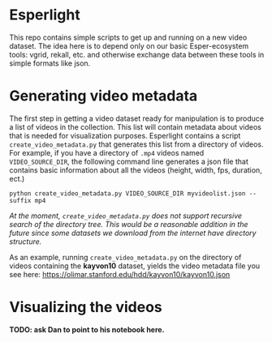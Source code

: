 # Esperlight

This repo contains simple scripts to get up and running on a new video dataset.  The idea here is to depend only on our basic Esper-ecosystem tools: vgrid, rekall, etc.  and otherwise exchange data between these tools in simple formats like json.

# Generating video metadata

The first step in getting a video dataset ready for manipulation is to produce a list of videos in the collection.  This list will contain metadata about videos that is needed for visualization purposes.  Esperlight contains a script `create_video_metadata.py` that generates this list from a directory of videos.  For example, if you have a directory of `.mp4` videos named `VIDEO_SOURCE_DIR`, the following command line generates a json file that contains basic information about all the videos (height, width, fps, duration, ect.)

    python create_video_metadata.py VIDEO_SOURCE_DIR myvideolist.json --suffix mp4

_At the moment, `create_video_metadata.py` does not support recursive search of the directory tree.  This would be a reasonable addition in the future since some datasets we download from the internet have directory structure._

As an example, running `create_video_metadata.py` on the directory of videos containing the __kayvon10__ dataset, yields the video metadata file you see here: <https://olimar.stanford.edu/hdd/kayvon10/kayvon10.json>

# Visualizing the videos

__TODO: ask Dan to point to his notebook here.__ 
